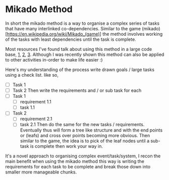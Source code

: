 # Mikado Method

In short the mikado method is a way to organise a complex series of tasks that have many interlinked co-dependencies. Similar to the game (mikado)[<https://en.wikipedia.org/wiki/Mikado_(game)>] the method involves working of the tasks with least dependencies until the task is complete.

Most resources I've found talk about using this method in a large code base, [1](https://manning-content.s3.amazonaws.com/download/3/558b9be-92a7-4ebf-90ba-c7fdd830aea7/MikadoMethod_CH01.pdf), [2](http://www.methodsandtools.com/archive/mikado.php), [3](http://mikadomethod.info/). Although I was recently shown this method can also be applied to other activities in-order to make life easier :)

Here's my understanding of the process write drawn goals / large tasks using a check list.  like so,
+ [ ] Task 1
+ [ ] Task 2
Then write the requirements and / or sub task for each
+ [ ] Task 1
  + [ ] requirement 1.1
  + [ ] task 1.1
+ [ ] Task 2
  + [ ] requirement 2.1
  + [ ] task 2.1
Then do the same for the new tasks / requirements. Eventually thus will form a tree like structure and with the end points or (leafs) and cross over points becoming more obvious. Then similar to the game, the idea is to pick of the leaf nodes until a sub-task is complete then work your way in.

It's a novel approach to organising complex event/task/system, I recon the main benefit when using the mikado method this way is writing the requirements for each task to be complete and break those down into smaller more manageable chunks.   
